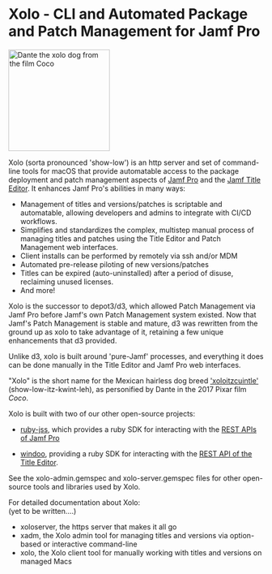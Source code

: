 # Xolo - CLI and Automated Package and Patch Management for Jamf Pro

<img src="http://pixaranimationstudios.github.io/xolo-home/images/dante.png" alt="Dante the xolo dog from the film Coco" width="200" height="200">

Xolo (sorta pronounced 'show-low') is an http server and set of command-line tools for macOS that provide automatable access to the package deployment and patch management aspects of [Jamf Pro](https://www.jamf.com/products/jamf-pro/) and the [Jamf Title Editor](https://learn.jamf.com/en-US/bundle/title-editor/page/About_Title_Editor.html). It enhances Jamf Pro's abilities in many ways:

- Management of titles and versions/patches is scriptable and automatable, allowing developers and admins to integrate with CI/CD workflows.
- Simplifies and standardizes the complex, multistep manual process of managing titles and patches using the Title Editor and Patch Management web interfaces.
- Client installs can be performed by remotely via ssh and/or MDM
- Automated pre-release piloting of new versions/patches
- Titles can be expired (auto-uninstalled) after a period of disuse, reclaiming unused licenses.
- And more!

Xolo is the successor to depot3/d3, which allowed Patch Management via Jamf Pro before Jamf's own Patch Management system existed. Now that Jamf's Patch Management is stable and mature, d3 was rewritten from the ground up as xolo to take advantage of it, retaining a few unique enhancements that d3 provided. 

Unlike d3, xolo is built around 'pure-Jamf' processes, and everything it does can be done manually in the Title Editor and Jamf Pro web interfaces. 

"Xolo" is the short name for the Mexican hairless dog breed ['xoloitzcuintle'](https://en.wikipedia.org/wiki/Xoloitzcuintle) (show-low-itz-kwint-leh), as personified by Dante in the 2017 Pixar film _Coco_.

Xolo is built with two of our other open-source projects:

- [ruby-jss](http://pixaranimationstudios.github.io/ruby-jss/index.html), 
which provides a ruby SDK for interacting with the 
[REST APIs of Jamf Pro](https://developer.jamf.com/jamf-pro/reference/classic-api)

- [windoo](http://pixaranimationstudios.github.io/windoo/index.html), providing a ruby SDK for interacting with the 
[REST API of the Title Editor](https://developer.jamf.com/jamf-pro/reference/gettokenclaims).

See the xolo-admin.gemspec and xolo-server.gemspec files for other open-source tools and libraries used by Xolo.

For detailed documentation about Xolo:<br/>
(yet to be written....)

- xoloserver, the https server that makes it all go
- xadm, the Xolo admin tool for managing titles and versions via option-based or interactive command-line
- xolo, the Xolo client tool for manually working with titles and versions on managed Macs   
